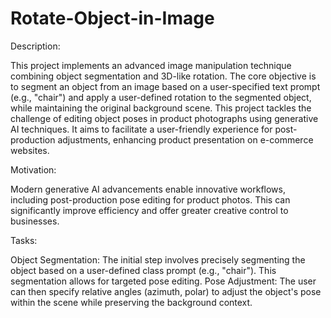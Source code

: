 # Rotate-Object-in-Image

Description:

This project implements an advanced image manipulation technique combining object segmentation and 3D-like rotation. The core objective is to segment an object from an image based on a user-specified text prompt (e.g., "chair") and apply a user-defined rotation to the segmented object, while maintaining the original background scene.
This project tackles the challenge of editing object poses in product photographs using generative AI techniques. It aims to facilitate a user-friendly experience for post-production adjustments, enhancing product presentation on e-commerce websites.

Motivation:

Modern generative AI advancements enable innovative workflows, including post-production pose editing for product photos. This can significantly improve efficiency and offer greater creative control to businesses.

Tasks:

Object Segmentation: The initial step involves precisely segmenting the object based on a user-defined class prompt (e.g., "chair"). This segmentation allows for targeted pose editing.
Pose Adjustment: The user can then specify relative angles (azimuth, polar) to adjust the object's pose within the scene while preserving the background context.
